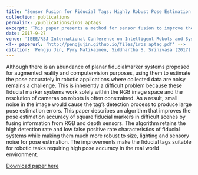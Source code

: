 ```yaml
---
title: "Sensor Fusion for Fiducial Tags: Highly Robust Pose Estimation from Single Frame RGBD"
collection: publications
permalink: /publications/iros_aptags
excerpt: 'This paper presents a method for sensor fusion to improve the robustness of pose estimation for fiducial tags.'
date: 2017-9-27
venue: 'IEEE/RSJ International Conference on Intelligent Robots and Systems'
<!-- paperurl: 'http://pengjujin.github.io/files/iros_aptag.pdf' -->
citation: 'Pengju Jin, Pyry Matikainen, Siddhartha S. Srinivasa (2017). &quot; Sensor Fusion for Fiducial Tags: Highly Robust Pose Estimation from Single Frame RGBD. &quot; <i>IEEE/RSJ International Conference on Intelligent Robots and Systems</i>.'
---
```


Although there is an abundance of planar fiducialmarker
systems proposed for augmented reality and computervision
purposes, using them to estimate the pose accurately in
robotic applications where collected data are noisy remains a
challenge. This is inherently a difficult problem because these
fiducial marker systems work solely within the RGB image space
and the resolution of cameras on robots is often constrained. As
a result, small noise in the image would cause the tag’s detection
process to produce large pose estimation errors.
This paper describes an algorithm that improves the pose
estimation accuracy of square fiducial markers in difficult
scenes by fusing information from RGB and depth sensors.
The algorithm retains the high detection rate and low false
positive rate characteristics of fiducial systems while making
them much more robust to size, lighting and sensory noise
for pose estimation. The improvements make the fiducial tags
suitable for robotic tasks requiring high pose accuracy in the
real world environment.

[Download paper here](http://pengjujin.github.io/files/iros_aptag.pdf)

<!-- Recommended citation: Your Name, You. (2009). "Paper Title Number 1." <i>Journal 1</i>. 1(1). -->